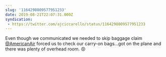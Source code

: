 ```yaml
---
slug: '1164298009577951233'
date: 2019-08-21T22:07:31.000Z
syndication:
 - https://twitter.com/ajciccarello/status/1164298009577951233
---
```


Even though we communicated we needed to skip baggage claim [@AmericanAir](https://twitter.com/AmericanAir) forced us to check our carry-on bags...got on the plane and there was plenty of overhead room. 😡
